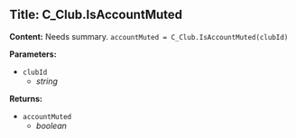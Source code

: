 ## Title: C_Club.IsAccountMuted

**Content:**
Needs summary.
`accountMuted = C_Club.IsAccountMuted(clubId)`

**Parameters:**
- `clubId`
  - *string*

**Returns:**
- `accountMuted`
  - *boolean*